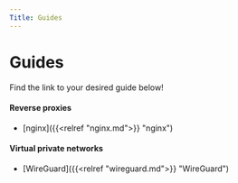 ```yaml
---
Title: Guides
---
```


# Guides

Find the link to your desired guide below!

#### Reverse proxies

- [nginx]({{<relref "nginx.md">}} "nginx")

#### Virtual private networks

- [WireGuard]({{<relref "wireguard.md">}} "WireGuard")
